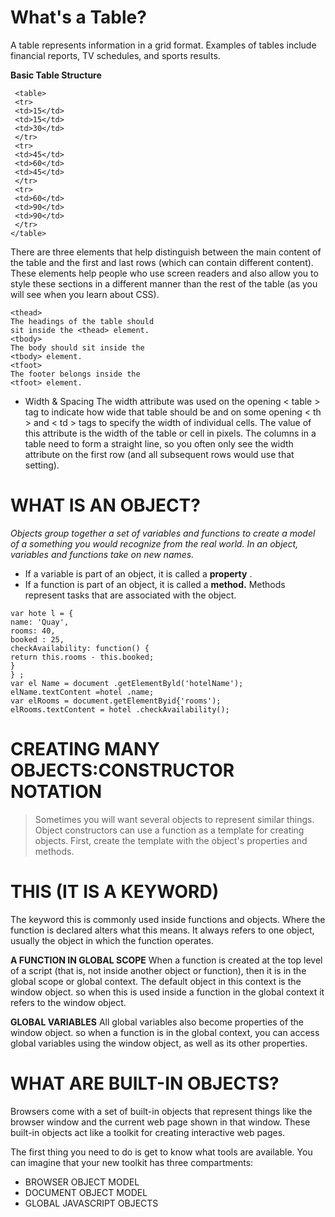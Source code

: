 # What's a Table?

A table represents information in a grid format.
Examples of tables include financial reports, TV
schedules, and sports results.

**Basic Table Structure**
```
 <table>
 <tr>
 <td>15</td>
 <td>15</td>
 <td>30</td>
 </tr>
 <tr>
 <td>45</td>
 <td>60</td>
 <td>45</td>
 </tr>
 <tr>
 <td>60</td>
 <td>90</td>
 <td>90</td>
 </tr>
</table>

```
There are three elements that help distinguish between the
main content of the table and the first and last rows (which can
contain different content). These elements help people
who use screen readers and also allow you to style these sections
in a different manner than the rest of the table (as you will see
when you learn about CSS).

```
<thead>
The headings of the table should
sit inside the <thead> element.
<tbody>
The body should sit inside the
<tbody> element.
<tfoot>
The footer belongs inside the
<tfoot> element.
```

+ Width & Spacing
The width attribute was used on the opening < table > tag to
indicate how wide that table should be and on some opening
< th > and < td > tags to specify the width of individual cells.
The value of this attribute is the width of the table or cell in pixels.
The columns in a table need to form a straight line, so you often
only see the width attribute on the first row (and all subsequent
rows would use that setting).
  
# WHAT IS AN OBJECT? 

*Objects group together a set of variables and functions to create a model
of a something you would recognize from the real world. In an object,
variables and functions take on new names.*
  
+ If a variable is part of an object, it is called a
**property** .
+ If a function is part of an object, it is called a **method.**
Methods represent tasks that are associated with
the object.

```
var hote l = {
name: 'Quay',
rooms: 40,
booked : 25,
checkAvailability: function() {
return this.rooms - this.booked;
}
} ;
var el Name = document .getElementByld('hotelName');
elName.textContent =hotel .name;
var elRooms = document.getElementByid{'rooms');
elRooms.textContent = hotel .checkAvailability(); 

```
# CREATING MANY OBJECTS:CONSTRUCTOR NOTATION

>Sometimes you will want several objects to represent similar things.
Object constructors can use a function as a template for creating objects.
First, create the template with the object's properties and methods.

# THIS (IT IS A KEYWORD) 

The keyword this is commonly used inside functions and objects.
Where the function is declared alters what this means. It always refers
to one object, usually the object in which the function operates. 

**A FUNCTION IN GLOBAL SCOPE**
When a function is created at the top level of a script
(that is, not inside another object or function), then it
is in the global scope or global context.
The default object in this context is the window
object. so when this is used inside a function in the
global context it refers to the window object.

**GLOBAL VARIABLES**
All global variables also become properties of the
window object. so when a function is in the global
context, you can access global variables using the
window object, as well as its other properties.

# WHAT ARE BUILT-IN OBJECTS?

Browsers come with a set of built-in objects that represent things like the
browser window and the current web page shown in that window. These
built-in objects act like a toolkit for creating interactive web pages. 

The first thing you need to do is get to know what tools are available.
You can imagine that your new toolkit has three compartments: 

+ BROWSER OBJECT MODEL
+ DOCUMENT OBJECT MODEL
+ GLOBAL JAVASCRIPT OBJECTS

  
